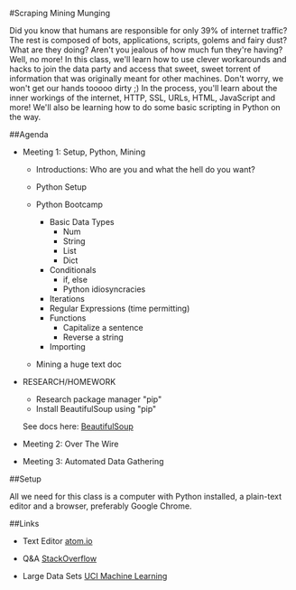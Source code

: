 #Scraping Mining Munging

Did you know that humans are responsible for only 39% of internet traffic? The rest is composed of bots, applications, scripts, golems and fairy dust? What are they doing? Aren't you jealous of how much fun they're having? Well, no more! In this class, we'll learn how to use clever workarounds and hacks to join the data party and access that sweet, sweet torrent of information that was originally meant for other machines. Don't worry, we won't get our hands tooooo dirty ;) In the process, you'll learn about the inner workings of the internet, HTTP, SSL, URLs, HTML, JavaScript and more! We'll also be learning how to do some basic scripting in Python on the way.

##Agenda

- Meeting 1: Setup, Python, Mining

    - Introductions: Who are you and what the hell do you want?
    - Python Setup
    - Python Bootcamp
        - Basic Data Types
            - Num
            - String
            - List
            - Dict
        - Conditionals
            - if, else
            - Python idiosyncracies
        - Iterations
        - Regular Expressions (time permitting)
        - Functions
            - Capitalize a sentence
            - Reverse a string
        - Importing

    - Mining a huge text doc

- RESEARCH/HOMEWORK

    - Research package manager "pip"
    - Install BeautifulSoup using "pip"

    See docs here: [BeautifulSoup](http://www.crummy.com/software/BeautifulSoup/bs4/doc/)

- Meeting 2: Over The Wire

- Meeting 3: Automated Data Gathering


##Setup

All we need for this class is a computer with Python installed, a plain-text editor and a browser, preferably Google Chrome.


##Links

- Text Editor [atom.io](http://atom.io/)

- Q&A [StackOverflow](http://stackoverflow.com/)
 
- Large Data Sets [UCI Machine Learning](https://archive.ics.uci.edu/ml/datasets.html)

